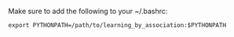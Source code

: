 Make sure to add the following to your ~/.bashrc:
```
export PYTHONPATH=/path/to/learning_by_association:$PYTHONPATH
```